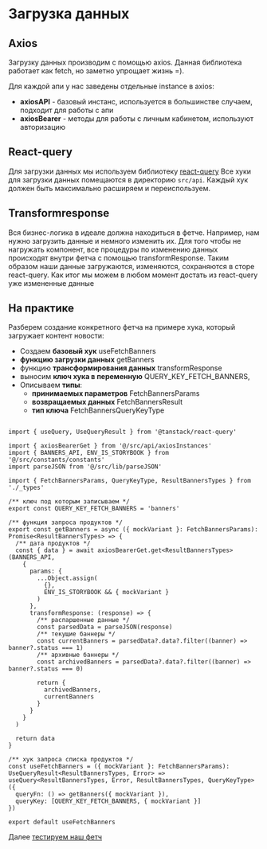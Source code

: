 # Загрузка данных

## Axios
Загрузку данных производим с помощью axios.
Данная библиотека работает как fetch, но заметно упрощает жизнь =).

Для каждой апи у нас заведены отдельные instance в axios:
* **axiosAPI** - базовый инстанс, используется в большинстве случаем, подходит для работы с апи
* **axiosBearer** - методы для работы с личным кабинетом, используют авторизацию

## React-query
Для загрузки данных мы используем библиотеку [react-query](https://tanstack.com/query/v5/docs/react/overview)
Все хуки для загрузки данных помещаются в директорию `src/api`.
Каждый хук должен быть максимально расширяем и переиспользуем.

## Transformresponse
Вся бизнес-логика в идеале должна находиться в фетче.
Например, нам нужно загрузить данные и немного изменить их.
Для того чтобы не нагружать компонент, все процедуры по изменению
данных происходят внутри фетча с помощью transformResponse.
Таким образом наши данные загружаются, изменяются,
сохраняются в сторе react-query.
Как итог мы можем в любом момент достать из react-query уже измененные данные

## На практике
Разберем создание конкретного фетча на примере хука,
который загружает контент новости:

- Создаем **базовый хук** useFetchBanners
- **функцию загрузки данных** getBanners
- функцию **трансформирования данных** transformResponse
- выносим **ключ хука в переменную** QUERY_KEY_FETCH_BANNERS,
- Описываем **типы**:
  - **принимаемых параметров** FetchBannersParams
  - **возвращаемых данных** FetchBannersResult
  - **тип ключа** FetchBannersQueryKeyType

```tsx

import { useQuery, UseQueryResult } from '@tanstack/react-query'

import { axiosBearerGet } from '@/src/api/axiosInstances'
import { BANNERS_API, ENV_IS_STORYBOOK } from '@/src/constants/constants'
import parseJSON from '@/src/lib/parseJSON'

import { FetchBannersParams, QueryKeyType, ResultBannersTypes } from './_types'

/** ключ под которым записываем */
export const QUERY_KEY_FETCH_BANNERS = 'banners'

/** функция запроса продуктов */
export const getBanners = async ({ mockVariant }: FetchBannersParams): Promise<ResultBannersTypes> => {
  /** дата продуктов */
  const { data } = await axiosBearerGet.get<ResultBannersTypes>(BANNERS_API,
    {
      params: {
        ...Object.assign(
          {},
          ENV_IS_STORYBOOK && { mockVariant }
        )
      },
      transformResponse: (response) => {
        /** распаршенные данные */
        const parsedData = parseJSON(response)
        /** текущие баннеры */
        const currentBanners = parsedData?.data?.filter((banner) => banner?.status === 1)
        /** архивные баннеры */
        const archivedBanners = parsedData?.data?.filter((banner) => banner?.status === 0)

        return {
          archivedBanners,
          currentBanners
        }
      }
    }
  )

  return data
}

/** хук запроса списка продуктов */
const useFetchBanners = ({ mockVariant }: FetchBannersParams): UseQueryResult<ResultBannersTypes, Error> => useQuery<ResultBannersTypes, Error, ResultBannersTypes, QueryKeyType>({
  queryFn: () => getBanners({ mockVariant }),
  queryKey: [QUERY_KEY_FETCH_BANNERS, { mockVariant }]
})

export default useFetchBanners
```


Далее [тестируем наш фетч](./fetchTests.md)
